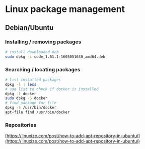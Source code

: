 # Linux package management

## Debian/Ubuntu

### Installing / removing packages

```bash
# install downloaded deb
sudo dpkg -i code_1.51.1-1605051630_amd64.deb
```

### Searching / locating packages

```bash
# list installed packages
dpkg -l | less
# use list to check if docker is installed
dpkg -l docker
sudo dpkg -S docker
# find package for file
dpkg -S /usr/bin/docker
apt-file find /usr/bin/docker
```

### Repositories

[https://linuxize.com/post/how-to-add-apt-repository-in-ubuntu/](https://linuxize.com/post/how-to-add-apt-repository-in-ubuntu/)


